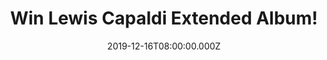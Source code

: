 ---
campaign-uuid: "c-91de94f1-a8ed-4c69-8bf2-59597a2fe0c2"
type: "Competition"
category: "Music"
date: "2019-12-16T08:00:00.000Z"
end-date: "2020-01-16T23:59:00.000Z"
disable-form: false
is_promoted: false
has_entry_page: true
title: "Win Lewis Capaldi Extended Album!"
competition-description: "<p>Going from years of playing in local pubs around Scotland\
  \ to selling 75,000 headline show tickets on 3 sold out back-to-back headline tours\
  \ and being handpicked to support Sam Smith, Bastille, Rag’n’ Bone Man & Niall Horan.\
  \ Yes, we are talking about the incredible Lewis Capaldi.</p>\n<p>We are giving\
  \ away his album: ‘Divinely Uninspired To A Hellish Extent’ extended version to\
  \ one lucky member to win. If you are his biggest fan… click below for a chance\
  \ to win now.</p>\n"
hero-header: "Win Lewis Capaldi Extended Album!"
terms-confirmation: "N/A"
banner-img: "https://assets.expresslyapp.com/asset-3ae8906f-80bf-4eed-8802-72071e2dc76e.jpg"
logo-left-href: "aaa.nme.com"
logo-left-image: "https://assets.expresslyapp.com/asset-5420b1be-32a9-46f4-8849-e8981df51f6d.jpg"
logo-left-title: "NME AAA"
bg-image-hero: "https://assets.expresslyapp.com/asset-8e015ec1-c90f-4e71-a9d9-d53b4bae5698.jpg"
bg-image-first: "https://assets.expresslyapp.com/asset-a160da47-366f-40c0-9b45-ad13504ba90f.jpg"
section1-content: "<p>Lewis Capaldi quickly amassed 300 million plays across streaming\
  \ services & eventually entered the top 40. Critical support also came in it’s droves\
  \ as he was shortlisted for the BRITs Critic’s Choice award, longlisted for BBC’\
  s Sound of 2018 and added to Radio 1’s covetable Brit List.</p>\n<p>We are giving\
  \ away Lewis Capaldi ‘Divinely Uninspired To A Hellish Extent’ album to YOU! Click\
  \ below and it could be coming home with you.</p>\n"
entry-title: "Win Lewis Capaldi Extended Album!"
entry-content: "<p>Enter the draw to win Lewis Capaldi Extended Album by completing\
  \ the form below before 23:59 on the 16th of January 2020.</p>\n"
has-winner: true
winner-title: "CONGRATULATIONS to Chris A. who won Lewis Capaldi Extended Album!"
winner-banner: "https://assets.expresslyapp.com/asset-d9edcdff-2980-4b7e-970c-e94f7e091f8b.jpg"
prize-description: "Lewis Capaldi Extended Album!"
special-conditions: "Multiple entries are allowed up to one every day.\r\n\r\nThis\
  \ competition is also available on: https://club.expressly.io/competitions/lewis-capaldi-giveaway-cd"
country-restrictions:
- "GB"
---